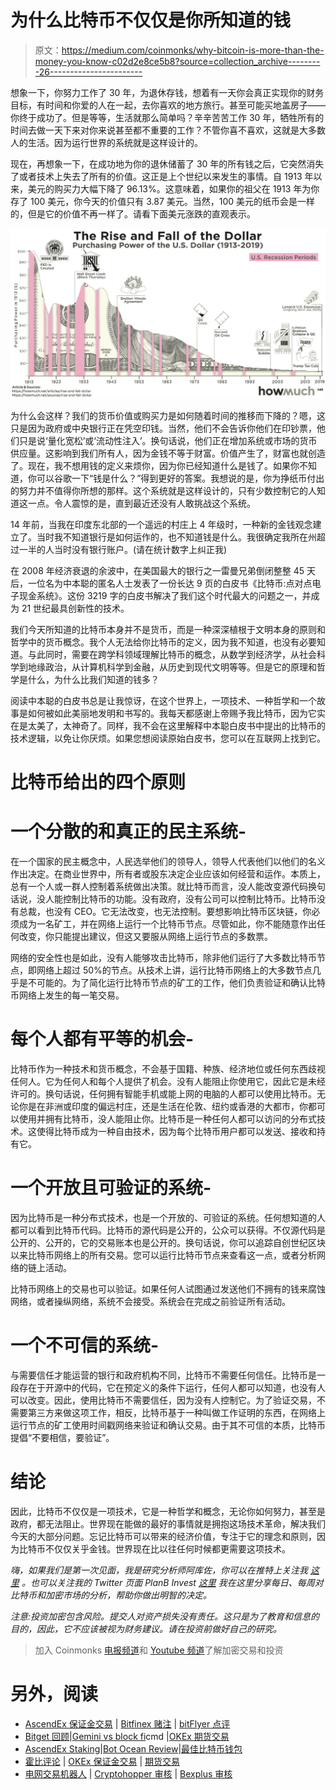 # 为什么比特币不仅仅是你所知道的钱

> 原文：<https://medium.com/coinmonks/why-bitcoin-is-more-than-the-money-you-know-c02d2e8ce5b8?source=collection_archive---------26----------------------->

想象一下，你努力工作了 30 年，为退休存钱，想着有一天你会真正实现你的财务目标，有时间和你爱的人在一起，去你喜欢的地方旅行。甚至可能买地盖房子——你终于成功了。但是等等，生活就那么简单吗？辛辛苦苦工作 30 年，牺牲所有的时间去做一天下来对你来说甚至都不重要的工作？不管你喜不喜欢，这就是大多数人的生活。因为运行世界的系统就是这样设计的。

现在，再想象一下，在成功地为你的退休储蓄了 30 年的所有钱之后，它突然消失了或者技术上失去了所有的价值。这正是上个世纪以来发生的事情。自 1913 年以来，美元的购买力大幅下降了 96.13%。这意味着，如果你的祖父在 1913 年为你存了 100 美元，你今天的价值只有 3.87 美元。当然，100 美元的纸币会是一样的，但是它的价值不再一样了。请看下面美元涨跌的直观表示。

![](img/58091a2284b5c77b7f85f676b222cd84.png)

为什么会这样？我们的货币价值或购买力是如何随着时间的推移而下降的？嗯，这只是因为政府或中央银行正在凭空印钱。当然，他们不会告诉你他们在印钞票，他们只是说‘量化宽松’或‘流动性注入’。换句话说，他们正在增加系统或市场的货币供应量。这影响到我们所有人，因为金钱不等于财富。价值产生了，财富也就创造了。现在，我不想用钱的定义来烦你，因为你已经知道什么是钱了。如果你不知道，你可以谷歌一下“钱是什么？”得到更好的答案。我想说的是，你为挣纸币付出的努力并不值得你所想的那样。这个系统就是这样设计的，只有少数控制它的人知道这一点。令人震惊的是，直到最近还没有人敢挑战这个系统。

14 年前，当我在印度东北部的一个遥远的村庄上 4 年级时，一种新的金钱观念建立了。当时我不知道银行是如何运作的，也不知道钱是什么。我很确定我所在州超过一半的人当时没有银行账户。(请在统计数字上纠正我)

在 2008 年经济衰退的余波中，在美国最大的银行之一雷曼兄弟倒闭整整 45 天后，一位名为中本聪的匿名人士发表了一份长达 9 页的白皮书《比特币:点对点电子现金系统》。这份 3219 字的白皮书解决了我们这个时代最大的问题之一，并成为 21 世纪最具创新性的技术。

我们今天所知道的比特币本身并不是货币，而是一种深深植根于文明本身的原则和哲学中的货币概念。我个人无法给你比特币的定义，因为我不知道，也没有必要知道。与此同时，需要在跨学科领域理解比特币的概念，从数学到经济学，从社会科学到地缘政治，从计算机科学到金融，从历史到现代文明等等。但是它的原理和哲学是什么，为什么比我们知道的钱多？

阅读中本聪的白皮书总是让我惊讶，在这个世界上，一项技术、一种哲学和一个故事是如何被如此美丽地发明和书写的。我每天都感谢上帝赐予我比特币，因为它实在是太美了，太神奇了。同样，我不会在这里解释中本聪白皮书中提出的比特币的技术逻辑，以免让你厌烦。如果您想阅读原始白皮书，您可以在互联网上找到它。

# 比特币给出的四个原则

# 一个分散的和真正的民主系统-

在一个国家的民主概念中，人民选举他们的领导人，领导人代表他们以他们的名义作出决定。在商业世界中，所有者或股东决定企业应该如何经营和运作。本质上，总有一个人或一群人控制着系统做出决策。就比特币而言，没人能改变源代码换句话说，没人能控制比特币的功能。没有政府，没有公司可以控制比特币。比特币没有总裁，也没有 CEO。它无法改变，也无法控制。要想影响比特币区块链，你必须成为一名矿工，并在网络上运行一个比特币节点。尽管如此，你不能随意作出任何改变，你只能提出建议，但这又要服从网络上运行节点的多数票。

网络的安全性也是如此，没有人能够攻击比特币，除非他们运行了大多数比特币节点，即网络上超过 50%的节点。从技术上讲，运行比特币网络上的大多数节点几乎是不可能的。为了简化运行比特币节点的矿工的工作，他们负责验证和确认比特币网络上发生的每一笔交易。

# 每个人都有平等的机会-

比特币作为一种技术和货币概念，不会基于国籍、种族、经济地位或任何东西歧视任何人。它为任何人和每个人提供了机会。没有人能阻止你使用它，因此它是未经许可的。换句话说，任何拥有智能手机或能上网的电脑的人都可以使用比特币。无论你是在非洲或印度的偏远村庄，还是生活在伦敦、纽约或香港的大都市，你都可以使用并拥有比特币，没人能阻止你。比特币是一种任何人都可以访问的分布式技术。这使得比特币成为一种自由技术，因为每个比特币用户都可以发送、接收和持有它。

# 一个开放且可验证的系统-

因为比特币是一种分布式技术，也是一个开放的、可验证的系统。任何想知道的人都可以看到比特币代码。比特币的源代码是公开的，公众可以获得。不仅源代码是公开的、公开的，它的交易账本也是公开的。换句话说，你可以追踪自创世纪区块以来比特币网络上的所有交易。您可以运行比特币节点来查看这一点，或者分析网络的链上活动。

比特币网络上的交易也可以验证。如果任何人试图通过发送他们不拥有的钱来腐蚀网络，或者操纵网络，系统不会接受。系统会在完成之前验证所有活动。

# 一个不可信的系统-

与需要信任才能运营的银行和政府机构不同，比特币不需要任何信任。比特币是一段存在于开源中的代码，它在预定义的条件下运行，任何人都可以知道，也没有人可以改变。因此，使用比特币不需要信任，因为没有人控制它。为了验证交易，不需要第三方来做这项工作，相反，比特币基于一种叫做工作证明的东西，在网络上运行节点的矿工使用时间戳网络来验证和确认交易。由于其不可信的本质，比特币提倡“不要相信，要验证”。

# 结论

因此，比特币不仅仅是一项技术，它是一种哲学和概念，无论你如何努力，甚至是政府，都无法阻止。世界现在能做的最好的事情就是拥抱这场技术革命，解决我们今天的大部分问题。忘记比特币可以带来的经济价值，专注于它的理念和原则，因为比特币不仅仅关乎金钱。世界现在比以往任何时候都更需要这项技术。

*嗨，如果我们是第一次见面，我是研究分析师阿库佐，你可以在推特上关注我* [*这里*](https://twitter.com/Kuzotelohe) *。也可以关注我的 Twitter 页面 PlanB Invest* [*这里*](https://twitter.com/story_bitcoin) *我在这里分享每日、每周对比特币和加密市场的分析，帮助你做出明智的决定。*

*注意:投资加密包含风险。提交人对资产损失没有责任。这只是为了教育和信息的目的，因此，它不应该被视为财务建议。请在投资前做好自己的研究。*

> 加入 Coinmonks [电报频道](https://t.me/coincodecap)和 [Youtube 频道](https://www.youtube.com/c/coinmonks/videos)了解加密交易和投资

# 另外，阅读

*   [AscendEx 保证金交易](https://coincodecap.com/ascendex-margin-trading) | [Bitfinex 赌注](https://coincodecap.com/bitfinex-staking) | [bitFlyer 点评](https://coincodecap.com/bitflyer-review)
*   [Bitget 回顾](https://coincodecap.com/bitget-review)|[Gemini vs block fi](https://coincodecap.com/gemini-vs-blockfi)cmd |[OKEx 期货交易](https://coincodecap.com/okex-futures-trading)
*   [AscendEx Staking](https://coincodecap.com/ascendex-staking)|[Bot Ocean Review](https://coincodecap.com/bot-ocean-review)|[最佳比特币钱包](https://coincodecap.com/bitcoin-wallets-india)
*   [霍比评论](https://coincodecap.com/huobi-review) | [OKEx 保证金交易](https://coincodecap.com/okex-margin-trading) | [期货交易](https://coincodecap.com/futures-trading)
*   [电网交易机器人](https://coincodecap.com/grid-trading) | [Cryptohopper 审核](/coinmonks/cryptohopper-review-a388ff5bae88) | [Bexplus 审核](https://coincodecap.com/bexplus-review)
